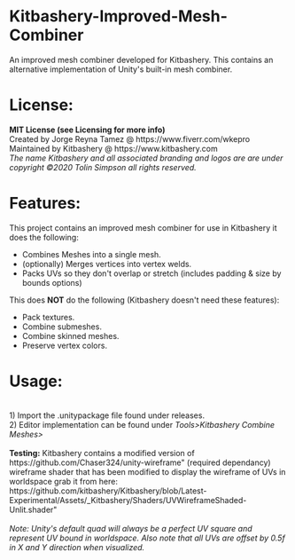 # Kitbashery-Improved-Mesh-Combiner
An improved mesh combiner developed for Kitbashery. This contains an alternative implementation of Unity's built-in mesh combiner.
<br>

<h1>License:</h1>
<b>MIT License (see Licensing for more info)</b>
<br>
Created by Jorge Reyna Tamez @ https://www.fiverr.com/wkepro
<br>
Maintained by Kitbashery @ https://www.kitbashery.com
<br>
<i>The name Kitbashery and all associated branding and logos are are under copyright ©2020 Tolin Simpson all rights reserved.</i>
<br>

<h1>Features:</h1>
This project contains an improved mesh combiner for use in Kitbashery it does the following:
<br>
<ul>
 <li>Combines Meshes into a single mesh. </li>
 <li>(optionally) Merges vertices into vertex welds. </li>
 <li>Packs UVs so they don't overlap or stretch (includes padding & size by bounds options)</li>
  </ul>
  
This does <b>NOT</b> do the following (Kitbashery doesn't need these features):

<ul>
  <li>Pack textures.</li>
  <li>Combine submeshes.</li>
  <li>Combine skinned meshes.</li>
  <li>Preserve vertex colors.</li>
  </ul>

<h1>Usage:</h1>
<br>
1) Import the .unitypackage file found under releases.
<br>
2) Editor implementation can be found under <i>Tools>Kitbashery Combine Meshes></i>
<br>
<br>
<b>Testing:</b>
Kitbashery contains a modified version of https://github.com/Chaser324/unity-wireframe" (required dependancy) wireframe shader that has been modified to display the wireframe of UVs in worldspace grab it from here:
https://github.com/kitbashery/Kitbashery/blob/Latest-Experimental/Assets/_Kitbashery/Shaders/UVWireframeShaded-Unlit.shader"
<br>
<br>
<i>Note: Unity's default quad will always be a perfect UV square and represent UV bound in worldspace. Also note that all UVs are offset by 0.5f in X and Y direction when visualized.</i>
